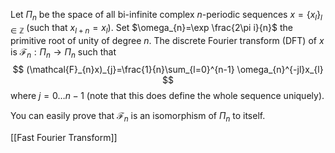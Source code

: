 Let $\Pi_{n}$ be the space of all bi-infinite complex $n$-periodic sequences $x=\{ x_{l} \}_{l\in \mathbb{Z}}$ (such that $x_{l+n}=x_{l}$). Set $\omega_{n}=\exp \frac{2\pi i}{n}$ the primitive root of unity of degree $n$. The discrete Fourier transform (DFT) of $x$ is $\mathcal{F}_{n}:\Pi_{n}\to \Pi_{n}$
such that
$$
(\mathcal{F}_{n}x)_{j}=\frac{1}{n}\sum_{l=0}^{n-1} \omega_{n}^{-jl}x_{l}
$$
where $j=0\dots n-1$ (note that this does define the whole sequence uniquely).

You can easily prove that $\mathcal{F}_{n}$ is an isomorphism of $\Pi_{n}$ to itself.

[[Fast Fourier Transform]]